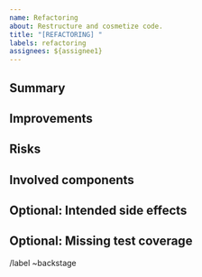 ```yaml
---
name: Refactoring
about: Restructure and cosmetize code.
title: "[REFACTORING] "
labels: refactoring
assignees: ${assignee1}
---
```


## Summary

<!--
Please briefly describe what part of the code base needs to be refactored.
-->

## Improvements

<!--
Explain the benefits of refactoring this code.
See also https://portal.cherubits.hu/index.html#say-why-not-just-what
-->

## Risks

<!--
Please list features that can break because of this refactoring and how you intend to solve that.
-->

## Involved components

<!--
List files or directories that will be changed by the refactoring.
-->

## Optional: Intended side effects

<!--
If the refactoring involves changes apart from the main improvements (such as a better UI), list them here.
It may be a good idea to create separate issues and link them here.
-->


## Optional: Missing test coverage

<!--
If you are aware of tests that need to be written or adjusted apart from unit tests for the changed components,
please list them here.
-->

/label ~backstage
